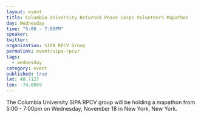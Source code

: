 ```yaml
---
layout: event
title: Columbia University Returned Peace Corps Volunteers Mapathon
day: Wednesday
time: "5:00 - 7:00PM"
speaker: 
twitter: 
organization: SIPA RPCV Group
permalink: event/sipa-rpcv/
tags: 
  - wednesday
category: event
published: true
lat: 40.7127
lon: -74.0059
---
```


The Columbia University SIPA RPCV group will be holding a mapathon from 5:00 - 7:00pm on Wednesday, November 18 in New York, New York.  
